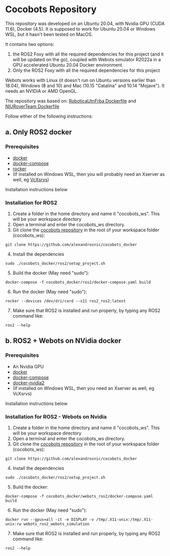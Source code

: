 # Cocobots Repository

This repository was developed on an Ubuntu 20.04, with Nvidia GPU (CUDA 11.6), Docker (4.5). It is supposed to work for Ubuntu 20.04 or Windows WSL, but it hasn't been tested on MacOS.

It contains two options:
1. the ROS2 Foxy with all the required dependencies for this project (and it will be updated on the go), coupled with Webots simulator R2022a in a GPU accelerated Ubuntu 20.04 Docker environment. 
2. Only the ROS2 Foxy with all the required dependencies for this project

Webots works with Linux (it  doesn't run on Ubuntu versions earlier than 18.04), Windows (8 and 10) and Mac (10.15 "Catalina" and 10.14 "Mojave"). It needs an NVIDIA or AMD OpenGL.

The repository was based on:
[RoboticaUtnFrba Dockerfile](https://github.com/RoboticaUtnFrba/create2_docker) and
[NIURoverTeam Dockerfile](https://github.com/NIURoverTeam/Dockerfiles/tree/master/webots_ros2_foxy)

Follow either of the following instructions:

## a. Only ROS2 docker

### Prerequisites

* [docker](https://docs.docker.com/engine/install/ubuntu/)
* [docker-compose](https://docs.docker.com/compose/install/)
* [rocker](https://github.com/osrf/rocker)
* (If installed on Windows WSL, then you will probably need an Xserver as well, eg [VcXsrvs](https://sourceforge.net/projects/vcxsrv/))

Installation instructions below

### Installation for ROS2

1. Create a folder in the home directory and name it "cocobots_ws". This will be your workspace directory
2. Open a terminal and enter the cocobots_ws directory.
3. Git clone the [cocobots repository](https://github.com/alexandrosnic/cocobots_docker) in the root of your workspace folder (cocobots_ws):
```
git clone https://github.com/alexandrosnic/cocobots_docker
```
4. Install the dependencies
```
sudo ./cocobots_docker/ros2/setup_project.sh
```
5. Build the docker (May need "sudo"):
```
docker-compose -f cocobots_docker/ros2/docker-compose.yaml build
```
6. Run the docker (May need "sudo"):
```
rocker --devices /dev/dri/card --x11 ros2_ros2:latest
```
7. Make sure that ROS2 is installed and run properly, by typing any ROS2 command like:
```
ros2 --help
```

## b. ROS2 + Webots on NVidia docker

### Prerequisites

* An Nvidia GPU
* [docker](https://docs.docker.com/engine/install/ubuntu/)
* [docker-compose](https://docs.docker.com/compose/install/)
* [docker-nvidia2](https://docs.nvidia.com/datacenter/cloud-native/container-toolkit/install-guide.html) 
* (If installed on Windows WSL, then you need an Xserver as well, eg VcXsrvs)

Installation instructions below

### Installation for ROS2 - Webots on Nvidia

1. Create a folder in the home directory and name it "cocobots_ws". This will be your workspace directory
2. Open a terminal and enter the cocobots_ws directory.
3. Git clone the [cocobots repository](https://github.com/alexandrosnic/cocobots_docker) in the root of your workspace folder (cocobots_ws):
```
git clone https://github.com/alexandrosnic/cocobots_docker
```
4. Install the dependencies
```
sudo ./cocobots_docker/ros2/setup_project.sh
```
5. Build the docker:
```
docker-compose -f cocobots_docker/webots_ros2/docker-compose.yaml build
```
6. Run the docker (May need "sudo"):
```
docker run --gpus=all -it -e DISPLAY -v /tmp/.X11-unix:/tmp/.X11-unix:rw webots_ros2_webots_simulation
```
7. Make sure that ROS2 is installed and run properly, by typing any ROS2 command like:
```
ros2 --help
```